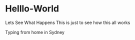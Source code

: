 # Helllo-World
Lets See What Happens
This is just to see how this all works

Typing from home in Sydney
